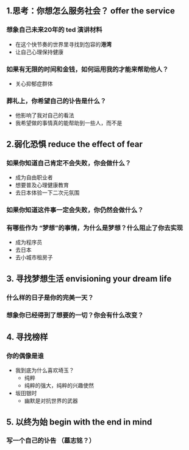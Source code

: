 ## 1.思考：你想怎么服务社会？ offer the service

### 想象自己未来20年的 ted 演讲材料
- 在这个快节奏的世界里寻找到包容的**港湾**
- 让自己心理保持健康

### 如果有无限的时间和金钱，如何运用我的才能来帮助他人？
- 关心抑郁症群体

### 葬礼上，你希望自己的讣告是什么？
- 他影响了我对自己的看法
- 我希望做的事情真的能帮助到一些人，而不是


## 2.弱化恐惧 reduce the effect of fear
### 如果你知道自己肯定不会失败，你会做什么？
- 成为自由职业者
- 想要普及心理健康教育
- 去日本体验一下二次元氛围
### 如果你知道这件事一定会失败，你仍然会做什么？


### 有哪些作为 “梦想”的事情，为什么是梦想？什么阻止了你去实现
- 成为程序员
- 去日本
- 去小城市租房子

## 3. 寻找梦想生活 envisioning your dream life
### 什么样的日子是你的完美一天？
 
### 想象你已经得到了想要的一切？你会有什么改变？


## 4. 寻找榜样
### 你的偶像是谁
- 我到底为什么喜欢埼玉？
	- 纯粹
	- 纯粹的强大，纯粹的兴趣使然
- 坂田银时
	- 幽默是对抗世界的武器


## 5. 以终为始 begin with the end in mind

### 写一个自己的讣告 （墓志铭？）